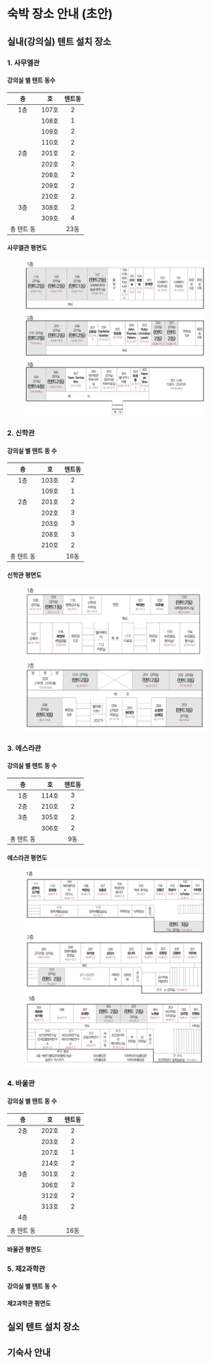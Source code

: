 # 숙박 장소 안내 (초안)

## 실내(강의실) 텐트 설치 장소

### 1. 사무엘관

#### 강의실 별 텐트 동수

|    층   |   호  | 텐트동 |
| :----: | :--: | :-: |
|   1층   | 107호 |  2  |
|        | 108호 |  1  |
|        | 109호 |  2  |
|        | 110호 |  2  |
|   2층   | 201호 |  2  |
|        | 202호 |  2  |
|        | 208호 |  2  |
|        | 209호 |  2  |
|        | 210호 |  2  |
|   3층   | 308호 |  2  |
|        | 309호 |  4  |
| 총 텐트 동 |      | 23동 |

#### 사무엘관 평면도

<figure><img src="../../.gitbook/assets/장소01사무엘관.png" alt=""><figcaption></figcaption></figure>

### 2. 신학관

#### 강의실 별 텐트 동 수

|    층   |   호  | 텐트동 |
| :----: | :--: | :-: |
|   1층   | 103호 |  2  |
|        | 109호 |  1  |
|   2층   | 201호 |  2  |
|        | 202호 |  3  |
|        | 203호 |  3  |
|        | 208호 |  3  |
|        | 210호 |  2  |
| 총 텐트 동 |      | 16동 |

#### 신학관 평면도

<figure><img src="../../.gitbook/assets/장소02신학관.png" alt=""><figcaption></figcaption></figure>

### 3. 에스라관

#### 강의실 별 텐트 동 수

|    층   |   호  | 텐트동 |
| :----: | :--: | :-: |
|   1층   | 114호 |  3  |
|   2층   | 210호 |  2  |
|   3층   | 305호 |  2  |
|        | 306호 |  2  |
| 총 텐트 동 |      |  9동 |

#### 에스라관 평면도

<figure><img src="../../.gitbook/assets/장소03에스라관.png" alt=""><figcaption></figcaption></figure>

### 4. 바울관

#### 강의실 별 텐트 동 수

|    층   |   호  | 텐트동 |
| :----: | :--: | :-: |
|   2층   | 202호 |  2  |
|        | 203호 |  2  |
|        | 207호 |  1  |
|        | 214호 |  2  |
|   3층   | 301호 |  2  |
|        | 306호 |  2  |
|        | 312호 |  2  |
|        | 313호 |  2  |
|   4층   |      |     |
|        |      |     |
| 총 텐트 동 |      | 16동 |

#### 바울관 평면도

### 5. 제2과학관

#### 강의실 별 텐트 동 수

#### 제2과학관 평면도

## 실외 텐트 설치 장소



## 기숙사 안내

